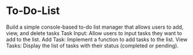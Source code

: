 # To-Do-List
Build a simple console-based to-do list  manager that allows users to add, view, and  delete tasks  Task Input: Allow users to input tasks they want to add to the list.  Add Task: Implement a function to add tasks to the list.  View Tasks: Display the list of tasks with their status (completed or  pending). 
